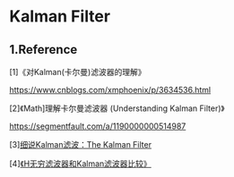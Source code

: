# Kalman Filter

## 1.Reference

[1]《对Kalman(卡尔曼)滤波器的理解》

<https://www.cnblogs.com/xmphoenix/p/3634536.html>

[2]《Math\]理解卡尔曼滤波器 (Understanding Kalman Filter)》

<https://segmentfault.com/a/1190000000514987>

[3][细说Kalman滤波：The Kalman Filter](https://www.cnblogs.com/ycwang16/p/5999034.html)

[4][《H无穷滤波器和Kalman滤波器比较》](https://wenku.baidu.com/view/6e7035323968011ca3009147.html)

